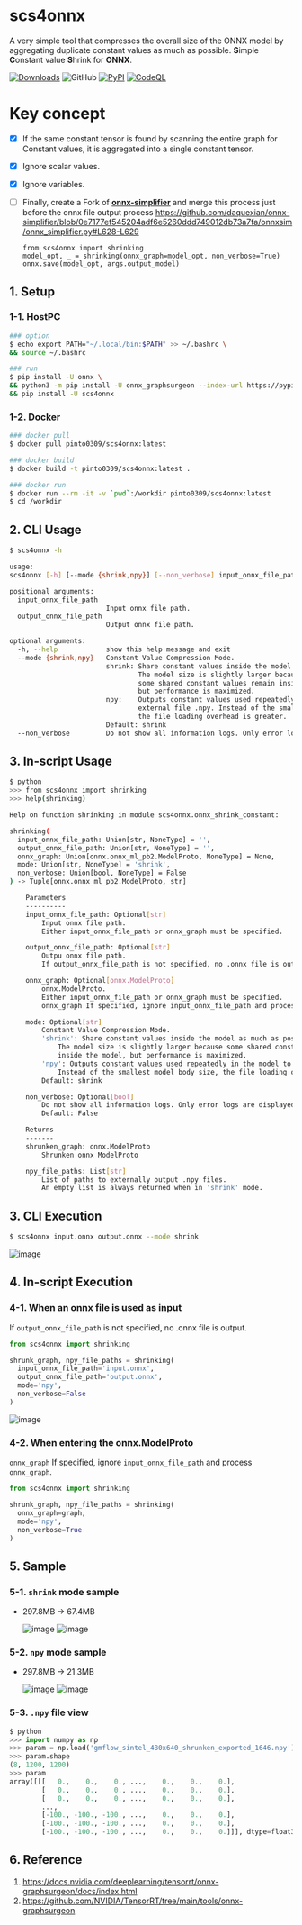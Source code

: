 # scs4onnx
A very simple tool that compresses the overall size of the ONNX model by aggregating duplicate constant values as much as possible. **S**imple **C**onstant value **S**hrink for **ONNX**.

[![Downloads](https://static.pepy.tech/personalized-badge/scs4onnx?period=total&units=none&left_color=grey&right_color=brightgreen&left_text=Downloads)](https://pepy.tech/project/scs4onnx) ![GitHub](https://img.shields.io/github/license/PINTO0309/scs4onnx?color=2BAF2B) [![PyPI](https://img.shields.io/pypi/v/scs4onnx?color=2BAF2B)](https://pypi.org/project/scs4onnx/) [![CodeQL](https://github.com/PINTO0309/scs4onnx/workflows/CodeQL/badge.svg)](https://github.com/PINTO0309/scs4onnx/actions?query=workflow%3ACodeQL)

# Key concept

- [x] If the same constant tensor is found by scanning the entire graph for Constant values, it is aggregated into a single constant tensor.
- [x] Ignore scalar values.
- [x] Ignore variables.
- [ ] Finally, create a Fork of **[onnx-simplifier](https://github.com/daquexian/onnx-simplifier)** and merge this process just before the onnx file output process
      https://github.com/daquexian/onnx-simplifier/blob/0e7177ef545204adf6e5260ddd749012db73a7fa/onnxsim/onnx_simplifier.py#L628-L629
      
      from scs4onnx import shrinking
      model_opt, _ = shrinking(onnx_graph=model_opt, non_verbose=True)
      onnx.save(model_opt, args.output_model)

## 1. Setup
### 1-1. HostPC
```bash
### option
$ echo export PATH="~/.local/bin:$PATH" >> ~/.bashrc \
&& source ~/.bashrc

### run
$ pip install -U onnx \
&& python3 -m pip install -U onnx_graphsurgeon --index-url https://pypi.ngc.nvidia.com \
&& pip install -U scs4onnx
```
### 1-2. Docker
```bash
### docker pull
$ docker pull pinto0309/scs4onnx:latest

### docker build
$ docker build -t pinto0309/scs4onnx:latest .

### docker run
$ docker run --rm -it -v `pwd`:/workdir pinto0309/scs4onnx:latest
$ cd /workdir
```

## 2. CLI Usage
```bash
$ scs4onnx -h

usage:
scs4onnx [-h] [--mode {shrink,npy}] [--non_verbose] input_onnx_file_path output_onnx_file_path

positional arguments:
  input_onnx_file_path
                        Input onnx file path.
  output_onnx_file_path
                        Output onnx file path.

optional arguments:
  -h, --help            show this help message and exit
  --mode {shrink,npy}   Constant Value Compression Mode.
                        shrink: Share constant values inside the model as much as possible.
                                The model size is slightly larger because
                                some shared constant values remain inside the model,
                                but performance is maximized.
                        npy:    Outputs constant values used repeatedly in the model to an
                                external file .npy. Instead of the smallest model body size,
                                the file loading overhead is greater.
                        Default: shrink
  --non_verbose         Do not show all information logs. Only error logs are displayed.
```

## 3. In-script Usage
```bash
$ python
>>> from scs4onnx import shrinking
>>> help(shrinking)

Help on function shrinking in module scs4onnx.onnx_shrink_constant:

shrinking(
  input_onnx_file_path: Union[str, NoneType] = '',
  output_onnx_file_path: Union[str, NoneType] = '',
  onnx_graph: Union[onnx.onnx_ml_pb2.ModelProto, NoneType] = None,
  mode: Union[str, NoneType] = 'shrink',
  non_verbose: Union[bool, NoneType] = False
) -> Tuple[onnx.onnx_ml_pb2.ModelProto, str]

    Parameters
    ----------
    input_onnx_file_path: Optional[str]
        Input onnx file path.
        Either input_onnx_file_path or onnx_graph must be specified.

    output_onnx_file_path: Optional[str]
        Outpu onnx file path.
        If output_onnx_file_path is not specified, no .onnx file is output.

    onnx_graph: Optional[onnx.ModelProto]
        onnx.ModelProto.
        Either input_onnx_file_path or onnx_graph must be specified.
        onnx_graph If specified, ignore input_onnx_file_path and process onnx_graph.

    mode: Optional[str]
        Constant Value Compression Mode.
        'shrink': Share constant values inside the model as much as possible.
            The model size is slightly larger because some shared constant values remain
            inside the model, but performance is maximized.
        'npy': Outputs constant values used repeatedly in the model to an external file .npy.
            Instead of the smallest model body size, the file loading overhead is greater.
        Default: shrink

    non_verbose: Optional[bool]
        Do not show all information logs. Only error logs are displayed.
        Default: False

    Returns
    -------
    shrunken_graph: onnx.ModelProto
        Shrunken onnx ModelProto

    npy_file_paths: List[str]
        List of paths to externally output .npy files.
        An empty list is always returned when in 'shrink' mode.
```

## 3. CLI Execution
```bash
$ scs4onnx input.onnx output.onnx --mode shrink
```
![image](https://user-images.githubusercontent.com/33194443/161479166-6929a72d-4231-4e6d-9a1f-83f9c1d70886.png)

## 4. In-script Execution
### 4-1. When an onnx file is used as input
If `output_onnx_file_path` is not specified, no .onnx file is output.
```python
from scs4onnx import shrinking

shrunk_graph, npy_file_paths = shrinking(
  input_onnx_file_path='input.onnx',
  output_onnx_file_path='output.onnx',
  mode='npy',
  non_verbose=False
)
```
![image](https://user-images.githubusercontent.com/33194443/161514266-dc24c3a4-5968-4d2b-9eba-9c7f1538f974.png)

### 4-2. When entering the onnx.ModelProto
`onnx_graph` If specified, ignore `input_onnx_file_path` and process `onnx_graph`.
```python
from scs4onnx import shrinking

shrunk_graph, npy_file_paths = shrinking(
  onnx_graph=graph,
  mode='npy',
  non_verbose=True
)
```

## 5. Sample
### 5-1. **`shrink`** mode sample
- 297.8MB -> 67.4MB

  ![image](https://user-images.githubusercontent.com/33194443/161478190-301428b2-6ae7-4e59-bd56-d17e6a7bbe50.png)
  ![image](https://user-images.githubusercontent.com/33194443/161479347-af571cef-2162-4581-bc61-aca74bd2f387.png)

### 5-2. **`npy`** mode sample
- 297.8MB -> 21.3MB

  ![image](https://user-images.githubusercontent.com/33194443/161477818-9cce1821-a471-4dd5-90d2-d46f7c4576b9.png)
  ![image](https://user-images.githubusercontent.com/33194443/161479281-58df1cd6-cfcc-44d0-a4e9-234adc7e3f7a.png)

### 5-3. **`.npy`** file view
```python
$ python
>>> import numpy as np
>>> param = np.load('gmflow_sintel_480x640_shrunken_exported_1646.npy')
>>> param.shape
(8, 1200, 1200)
>>> param
array([[[   0.,    0.,    0., ...,    0.,    0.,    0.],
        [   0.,    0.,    0., ...,    0.,    0.,    0.],
        [   0.,    0.,    0., ...,    0.,    0.,    0.],
        ...,
        [-100., -100., -100., ...,    0.,    0.,    0.],
        [-100., -100., -100., ...,    0.,    0.,    0.],
        [-100., -100., -100., ...,    0.,    0.,    0.]]], dtype=float32)
```

## 6. Reference
1. https://docs.nvidia.com/deeplearning/tensorrt/onnx-graphsurgeon/docs/index.html
2. https://github.com/NVIDIA/TensorRT/tree/main/tools/onnx-graphsurgeon

